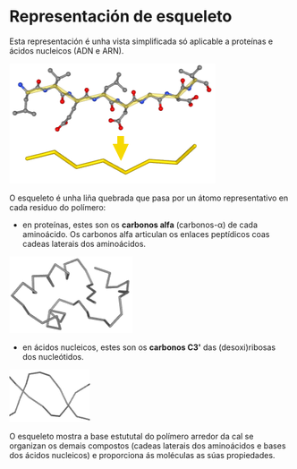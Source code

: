 # Representación de esqueleto
Esta representación é unha vista simplificada só aplicable a proteínas e ácidos nucleicos (ADN e ARN).

![Esqueleto](static/img/squ2.png)

O esqueleto é unha liña quebrada que pasa por un átomo representativo en cada residuo do polímero:

* en proteínas, estes son os **carbonos alfa** (carbonos-α) de cada aminoácido. Os carbonos alfa articulan os enlaces peptídicos coas cadeas laterais dos aminoácidos.

![Esqueleto peptídico](static/img/squ1.png)  

* en ácidos nucleicos, estes son os **carbonos C3'** das (desoxi)ribosas dos nucleótidos.  

![Esqueleto nucleico](static/img/sqeun.png)

O esqueleto mostra a base estututal do polímero arredor da cal se organizan os demais compostos (cadeas laterais dos aminoácidos e bases dos ácidos nucleicos) e proporciona ás moléculas as súas propiedades.
